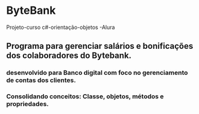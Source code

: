 # ByteBank
Projeto-curso
c#-orientação-objetos -Alura

## Programa para gerenciar salários e bonificações dos colaboradores do Bytebank.
 ### desenvolvido para Banco digital com foco no gerenciamento de contas dos clientes.
 ### Consolidando conceitos: Classe, objetos, métodos e propriedades.



